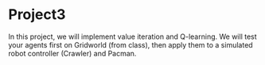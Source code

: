 # Project3
In this project, we will implement value iteration and Q-learning. We will test your agents first on Gridworld (from class), then apply them to a simulated robot controller (Crawler) and Pacman.
